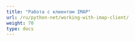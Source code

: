 ```yaml
---
title: "Работа с клиентом IMAP"
url: /ru/python-net/working-with-imap-client/
weight: 70
type: docs
---
```




